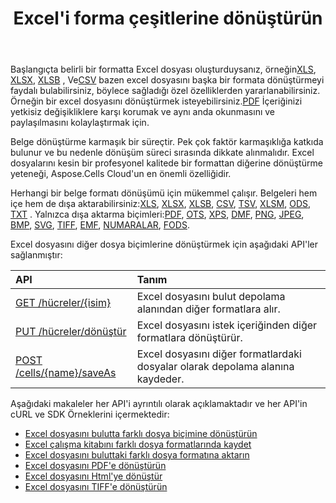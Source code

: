 ﻿---
title: Excel'i forma çeşitlerine dönüştürün
second_title: Aspose.Cells Cloud Documen
linktitle: Dönüşüm
type: docs
url: /tr/convert/
aliases: [/convert-excel/]
keywords: Convert excel files to kinds of format files
description: Aspose.Cells Cloud REST API, excel dosyalarının çeşitli format dosyalarına dönüştürülmesini destekler. SDK çeşitli geliştirme dillerini destekler. Bunlar arasında Android, C#, Go, Java, NodeJS, Perl, PHP, Python, Ruby ve Swift bulunur
weight: 30
---
 Başlangıçta belirli bir formatta Excel dosyası oluşturduysanız, örneğin[XLS](https://docs.fileformat.com/spreadsheet/xls/), [XLSX](https://docs.fileformat.com/spreadsheet/xlsx/), [XLSB](https://docs.fileformat.com/spreadsheet/xlsb/) , Ve[CSV](https://docs.fileformat.com/spreadsheet/csv/) bazen excel dosyasını başka bir formata dönüştürmeyi faydalı bulabilirsiniz, böylece sağladığı özel özelliklerden yararlanabilirsiniz. Örneğin bir excel dosyasını dönüştürmek isteyebilirsiniz.[PDF](https://docs.fileformat.com/pdf/) İçeriğinizi yetkisiz değişikliklere karşı korumak ve aynı anda okunmasını ve paylaşılmasını kolaylaştırmak için.

 Belge dönüştürme karmaşık bir süreçtir. Pek çok faktör karmaşıklığa katkıda bulunur ve bu nedenle dönüşüm süreci sırasında dikkate alınmalıdır. Excel dosyalarını kesin bir profesyonel kalitede bir formattan diğerine dönüştürme yeteneği, Aspose.Cells Cloud'un en önemli özelliğidir.

 Herhangi bir belge formatı dönüşümü için mükemmel çalışır. Belgeleri hem içe hem de dışa aktarabilirsiniz:[XLS](https://docs.fileformat.com/spreadsheet/xls/), [XLSX](https://docs.fileformat.com/spreadsheet/xlsx/), [XLSB](https://docs.fileformat.com/spreadsheet/xlsb/), [CSV](https://docs.fileformat.com/spreadsheet/csv/), [TSV](https://docs.fileformat.com/spreadsheet/tsv/), [XLSM](https://docs.fileformat.com/spreadsheet/xlsm/), [ODS](https://docs.fileformat.com/spreadsheet/ods/), [TXT](https://docs.fileformat.com/word-processing/txt/) . Yalnızca dışa aktarma biçimleri:[PDF](https://docs.fileformat.com/pdf/), [OTS](https://docs.fileformat.com/spreadsheet/ots/), [XPS](https://docs.fileformat.com/page-description-language/xps/), [DMF](https://docs.fileformat.com/spreadsheet/dif/), [PNG](https://docs.fileformat.com/Image/png/), [JPEG](https://docs.fileformat.com/image/jpeg/), [BMP](https://docs.fileformat.com/image/bmp/), [SVG](https://docs.fileformat.com/page-description-language/svg/), [TIFF](https://docs.fileformat.com/image/tiff/), [EMF](https://docs.fileformat.com/image/emf/), [NUMARALAR](https://docs.fileformat.com/spreadsheet/numbers/), [FODS](https://docs.fileformat.com/spreadsheet/fods/).

Excel dosyasını diğer dosya biçimlerine dönüştürmek için aşağıdaki API'ler sağlanmıştır:

|API|Tanım|
|:- |:- |
|[GET /hücreler/{isim}](https://apireference.aspose.cloud/cells/#/Workbook/GetWorkBook)|Excel dosyasını bulut depolama alanından diğer formatlara alır.|
|[PUT /hücreler/dönüştür](https://apireference.aspose.cloud/cells/#/Workbook/PutConvertWorkBook)|Excel dosyasını istek içeriğinden diğer formatlara dönüştürür.|
|[POST /cells/{name}/saveAs](https://apireference.aspose.cloud/cells/#/SaveAs/PostDocumentSaveAs)|Excel dosyasını diğer formatlardaki dosyalar olarak depolama alanına kaydeder.|

Aşağıdaki makaleler her API'i ayrıntılı olarak açıklamaktadır ve her API'in cURL ve SDK Örneklerini içermektedir:

- [Excel dosyasını bulutta farklı dosya biçimine dönüştürün](/cells/tr/convert/excel-to-different-formats/)
- [Excel çalışma kitabını farklı dosya formatlarında kaydet](/cells/tr/saveas-other-formats/)
- [Excel dosyasını buluttaki farklı dosya formatına aktarın](/cells/tr/export-different-formats/)
- [Excel dosyasını PDF'e dönüştürün](/cells/tr/convert/excel-to-pdf)
- [Excel dosyasını Html'ye dönüştür](/cells/tr/convert/excel-to-html)
- [Excel dosyasını TIFF'e dönüştürün](/cells/tr/convert/excel-to-tiff)
